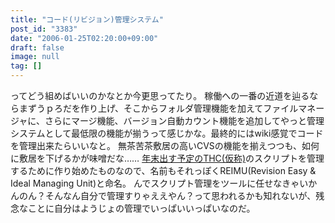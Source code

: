 ```yaml
---
title: "コード(リビジョン)管理システム"
post_id: "3383"
date: "2006-01-25T02:20:00+09:00"
draft: false
image: null
tag: []
---
```



ってどう組めばいいのかなとか今更思ってたり。 稼働への一番の近道を辿るならまずうｐろだを作り上げ、そこからフォルダ管理機能を加えてファイルマネージャに、さらにマージ機能、バージョン自動カウント機能を追加してやっと管理システムとして最低限の機能が揃うって感じかな。最終的にはwiki感覚でコードを管理出来たらいいなと。  無茶苦茶敷居の高いCVSの機能を揃えつつも、如何に敷居を下げるかが味噌だな…… [年末出す予定のTHC(仮称)](/!/thC/)のスクリプトを管理するために作り始めたものなので、名前もそれっぽくREIMU(Revision Easy & Ideal Managing Unit)と命名。 んでスクリプト管理をツールに任せなきゃいかんのん？そんなん自分で管理すりゃええやん？って思われるかも知れないが、残念なことに自分はようじょの管理でいっぱいいっぱいなのだ。
